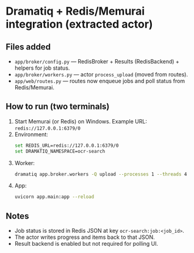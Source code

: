 
# Dramatiq + Redis/Memurai integration (extracted actor)

## Files added
- `app/broker/config.py` — RedisBroker + Results (RedisBackend) + helpers for job status.
- `app/broker/workers.py` — actor `process_upload` (moved from routes).
- `app/web/routes.py` — routes now enqueue jobs and poll status from Redis/Memurai.

## How to run (two terminals)

1) Start Memurai (or Redis) on Windows. Example URL: `redis://127.0.0.1:6379/0`
2) Environment:
   ```bash
   set REDIS_URL=redis://127.0.0.1:6379/0
   set DRAMATIQ_NAMESPACE=ocr-search
   ```
3) Worker:
   ```bash
   dramatiq app.broker.workers -Q upload --processes 1 --threads 4
   ```
4) App:
   ```bash
   uvicorn app.main:app --reload
   ```

## Notes
- Job status is stored in Redis JSON at key `ocr-search:job:<job_id>`.
- The actor writes progress and items back to that JSON.
- Result backend is enabled but not required for polling UI.
